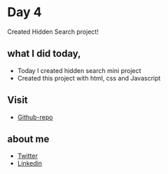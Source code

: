 # Day 4

Created Hidden Search project!


## what I did today,

 - Today I created hidden search mini project
 - Created this project with html, css and Javascript


## Visit

 - [Github-repo](https://github.com/KaranChandekar/50projects50days/tree/master/hidden-search)

 
## about me

 - [Twitter](https://twitter.com/karan_chandekar)
 - [Linkedin](https://www.linkedin.com/in/karan-chandekar-a87263219/)

